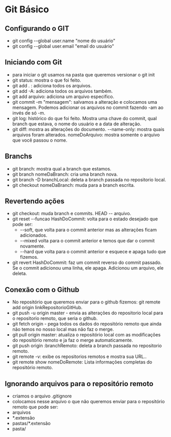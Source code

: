 # Git Básico

## Configurando o GIT
- git config --global user.name "nome do usuário"
- git config --global user.email "email do usuário"

## Iniciando com Git
- para iniciar o git usamos na pasta que queremos versionar o git init
- git status: mostra o que foi feito. 
- git add . : adiciona todos os arquivos.
- git add -A: adiciona todos os arquivos também.
- git add arquivo: adiciona um arquivo especifico.
- git commit -m "mensagem": salvamos a alteração e colocamos uma mensagem. Podemos adicionar os arquivos no commit fazendo -am ao invés de só -m.
- git log: histórico do que foi feito. Mostra uma chave do commit, qual branch que estava, o nome do usuário e a data de alteração.
- git diff: mostra as alterações do documento. --name-only: mostra quais arquivos foram alterados. nomeDoArquivo: mostra somente o arquivo que você passou o nome.

## Branchs
- git branch: mostra qual a branch que estamos.
- git branch nomeDaBranch: cria uma branch nova.
- git branch -D branchLocal: deleta a branch passada no repositorio local.
- git checkout nomeDaBranch: muda para a branch escrita.

## Revertendo ações
- git checkout: muda branch e commits. HEAD -- arquivo.
- git reset --funcao HashDoCommit: volta para o estado desejado que pode ser: 
  - --soft, que volta para o commit anterior mas as alterações ficam adicionados. 
  - --mixed volta para o commit anterior e temos que dar o commit novamente. 
  - --hard que volta para o commit anterior e esquece e apaga tudo que fizemos.
- git revert HashDoCommit: faz um commit reverso do commit passado. Se o commit adicionou uma linha, ele apaga. Adicionou um arquivo, ele deleta.

## Conexão com o Github
- No repositório que queremos enviar para o github  fizemos: git remote add origin linkRepositorioGitHub. 
- git push -u origin master - envia as alterações do repositorio local para o repositorio remoto, que seria o github.
- git fetch origin - pega todos os dados do repositório remoto que ainda não temos no nosso local mas não faz o merge.
- git pull origin master: atualiza o repositório local com as modificações do repositório remoto e ja faz o merge automaticamente.
- git push origin :branchRemoto: deleta a branch passada no repositorio remoto.
- git remote -v: exibe os repositorios remotos e mostra sua URL..
- git remote show nomeDoRemote: Lista informações completas do repositório remoto.

## Ignorando arquivos para o repositório remoto
 - criamos o arquivo .gitignore
 - colocamos nesse arquivo o que não queremos enviar para o repositório remoto que pode ser:
  - arquivos
  - *.extensão
  - pastas/*.extensão
  - pasta/
